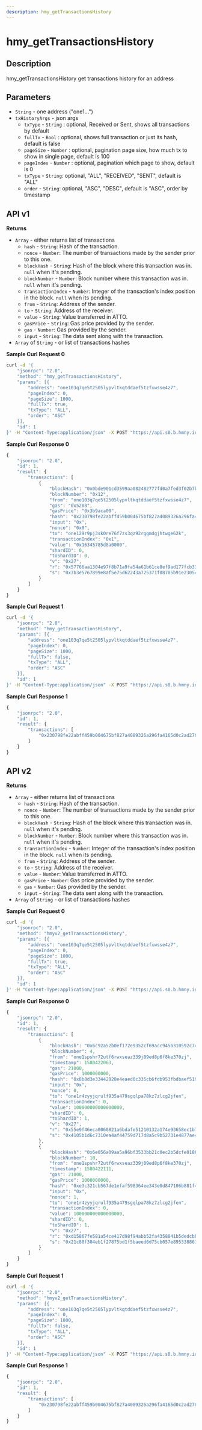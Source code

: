 ```yaml
---
description: hmy_getTransactionsHistory
---
```


# hmy\_getTransactionsHistory

## Description

hmy\_getTransactionsHistory get transactions history for an address

## Parameters

* `String` - one address ("one1...")
* `txHistoryArgs` - json args
  * `txType` - `String` : optional, Received or Sent, shows all transactions by default
  * `fullTx` - `Bool` :  optional, shows full transaction or just its hash, default is false
  * `pageSize` - `Number` : optional, pagination page size, how much tx to show in single page, default is 100
  * `pageIndex` - `Number` : optional, pagination which page to show, default is 0
  * `txType` - `String`: optional, "ALL", "RECEIVED", "SENT", default is "ALL"
  * `order` - `String`: optional, "ASC", "DESC", default is "ASC", order by timestamp

## API v1

**Returns**

* `Array` - either returns list of transactions
  * `hash` - `String`: Hash of the transaction.
  * `nonce` - `Number`: The number of transactions made by the sender prior to this one.
  * `blockHash` - `String`: Hash of the block where this transaction was in. `null` when it's pending.
  * `blockNumber` - `Number`: Block number where this transaction was in. `null` when it's pending.
  * `transactionIndex` - `Number`: Integer of the transaction's index position in the block. `null` when its pending.
  * `from` - `String`: Address of the sender.
  * `to` - `String`: Address of the receiver.
  * `value` - `String`: Value transferred in ATTO.
  * `gasPrice` - `String`: Gas price provided by the sender.
  * `gas` - `Number`: Gas provided by the sender.
  * `input` - `String`: The data sent along with the transaction.
* `Array` of `String` - or list of transactions hashes

**Sample Curl Request 0**

```bash
curl -d '{
    "jsonrpc": "2.0",
    "method": "hmy_getTransactionsHistory",
    "params": [{
        "address": "one103q7qe5t2505lypvltkqtddaef5tzfxwsse4z7",
        "pageIndex": 0,
        "pageSize": 1000,
        "fullTx": true,
        "txType": "ALL",
        "order": "ASC"
    }],
    "id": 1
}' -H "Content-Type:application/json" -X POST "https://api.s0.b.hmny.io"
```

**Sample Curl Response 0**

```javascript
{
    "jsonrpc": "2.0",
    "id": 1,
    "result": {
        "transactions": [
            {
                "blockHash": "0x0bde901cd3599aa082482777fd0a7fed3f02b7b5a9096b7ea7b2fcb8addaa05d",
                "blockNumber": "0x12",
                "from": "one103q7qe5t2505lypvltkqtddaef5tzfxwsse4z7",
                "gas": "0x5208",
                "gasPrice": "0x3b9aca00",
                "hash": "0x230798fe22abff459b004675bf827a4089326a296fa4165d0c2ad27688e03e0c",
                "input": "0x",
                "nonce": "0x0",
                "to": "one129r9pj3sk0re76f7zs3qz92rggmdgjhtwge62k",
                "transactionIndex": "0x1",
                "value": "0x16345785d8a0000",
                "shardID": 0,
                "toShardID": 0,
                "v": "0x27",
                "r": "0x57766aa1304e97f8b71a9fa54a61b61ce8ef9ad177fcb337dd81827aad184327",
                "s": "0x3b3e5767899e8af5e75d62243a725371f08705b91e2305459e6fd8e8d2646651"
            }
        ]
    }
}
```

**Sample Curl Request 1**

```bash
curl -d '{
    "jsonrpc": "2.0",
    "method": "hmy_getTransactionsHistory",
    "params": [{
        "address": "one103q7qe5t2505lypvltkqtddaef5tzfxwsse4z7",
        "pageIndex": 0,
        "pageSize": 1000,
        "fullTx": false,
        "txType": "ALL",
        "order": "ASC"
    }],
    "id": 1
}' -H "Content-Type:application/json" -X POST "https://api.s0.b.hmny.io"
```

**Sample Curl Response 1**

```javascript
{
    "jsonrpc": "2.0",
    "id": 1,
    "result": {
        "transactions": [
            "0x230798fe22abff459b004675bf827a4089326a296fa4165d0c2ad27688e03e0c"
        ]
    }
}
```

## API v2

**Returns**

* `Array` - either returns list of transactions
  * `hash` - `String`: Hash of the transaction.
  * `nonce` - `Number`: The number of transactions made by the sender prior to this one.
  * `blockHash` - `String`: Hash of the block where this transaction was in. `null` when it's pending.
  * `blockNumber` - `Number`: Block number where this transaction was in. `null` when it's pending.
  * `transactionIndex` - `Number`: Integer of the transaction's index position in the block. `null` when its pending.
  * `from` - `String`: Address of the sender.
  * `to` - `String`: Address of the receiver.
  * `value` - `Number`: Value transferred in ATTO.
  * `gasPrice` - `Number`: Gas price provided by the sender.
  * `gas` - `Number`: Gas provided by the sender.
  * `input` - `String`: The data sent along with the transaction.
* `Array` of `String` - or list of transactions hashes

**Sample Curl Request 0**

```bash
curl -d '{
    "jsonrpc": "2.0",
    "method": "hmyv2_getTransactionsHistory",
    "params": [{
        "address": "one103q7qe5t2505lypvltkqtddaef5tzfxwsse4z7",
        "pageIndex": 0,
        "pageSize": 1000,
        "fullTx": true,
        "txType": "ALL",
        "order": "ASC"
    }],
    "id": 1
}' -H "Content-Type:application/json" -X POST "https://api.s0.b.hmny.io"
```

**Sample Curl Response 0**

```javascript
{
    "jsonrpc": "2.0",
    "id": 1,
    "result": {
        "transactions": [
            {
                "blockHash": "0x6c92a52b0ef172e9352cf69acc945b310592c743a319d488053635e5caec730a",
                "blockNumber": 4,
                "from": "one1spshr72utf6rwxseaz339j09ed8p6f8ke370zj",
                "timestamp": 1580422063,
                "gas": 21000,
                "gasPrice": 1000000000,
                "hash": "0x8b8d3e33442828e4eaed0c335cb6fdb953fbdbaef519261bd6ddec83d529d85e",
                "input": "0x",
                "nonce": 0,
                "to": "one1r4zyyjqrulf935a479sgqlpa78kz7zlcg2jfen",
                "transactionIndex": 0,
                "value": 100000000000000000,
                "shardID": 0,
                "toShardID": 1,
                "v": "0x27",
                "r": "0x55e9f46eca0060821a6bdafe51210132a174e93658ec1b7430ed7cb57a9abc1",
                "s": "0x4105b1d6c7310ea4af44759d717d8a5c9b52731e4877ae45110da43f184905f8"
            },
            {
                "blockHash": "0x6e056a09aa5a96bf3533bb21c0ec2b5dcfe0186215146e68fa2d05eb017e0594",
                "blockNumber": 10,
                "from": "one1spshr72utf6rwxseaz339j09ed8p6f8ke370zj",
                "timestamp": 1580422111,
                "gas": 21000,
                "gasPrice": 1000000000,
                "hash": "0xe3c321cb567de1efaf598364ee343e0d847106b881f4002f894a939de88e8cbc",
                "input": "0x",
                "nonce": 1,
                "to": "one1r4zyyjqrulf935a479sgqlpa78kz7zlcg2jfen",
                "transactionIndex": 0,
                "value": 100000000000000000,
                "shardID": 0,
                "toShardID": 1,
                "v": "0x27",
                "r": "0xd15867fe581a54ce417d98f94abb52fa4358841b5dedcbba0cab19ecd0c0fd4e",
                "s": "0x21c80f304eb1f27875bd1f5baeed6d75cb057e89533886195f2201686fd8e1ff"
            }
        ]
    }
}
```

**Sample Curl Request 1**

```bash
curl -d '{
    "jsonrpc": "2.0",
    "method": "hmyv2_getTransactionsHistory",
    "params": [{
        "address": "one103q7qe5t2505lypvltkqtddaef5tzfxwsse4z7",
        "pageIndex": 0,
        "pageSize": 1000,
        "fullTx": false,
        "txType": "ALL",
        "order": "ASC"
    }],
    "id": 1
}' -H "Content-Type:application/json" -X POST "https://api.s0.b.hmny.io"
```

**Sample Curl Response 1**

```javascript
{
    "jsonrpc": "2.0",
    "id": 1,
    "result": {
        "transactions": [
            "0x230798fe22abff459b004675bf827a4089326a296fa4165d0c2ad27688e03e0c"
        ]
    }
}
```
